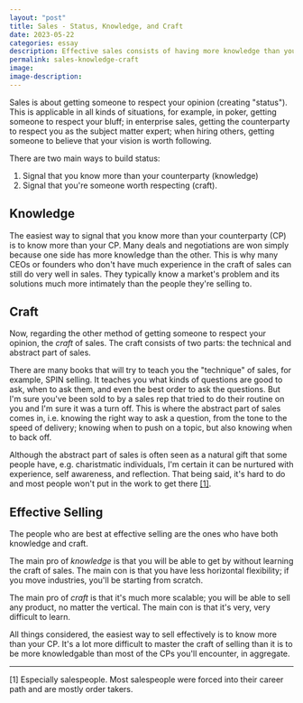 ```yaml
---
layout: "post"
title: Sales - Status, Knowledge, and Craft
date: 2023-05-22
categories: essay
description: Effective sales consists of having more knowledge than your counterparty and/or the ability to persuade via techniques.
permalink: sales-knowledge-craft
image:
image-description:
---
```

Sales is about getting someone to respect your opinion (creating "status"). This is applicable in all kinds of situations, for example, in poker, getting someone to respect your bluff; in enterprise sales, getting the counterparty to respect you as the subject matter expert; when hiring others, getting someone to believe that your vision is worth following.

There are two main ways to build status:

1. Signal that you know more than your counterparty (knowledge)
2. Signal that you're someone worth respecting (craft).

##  Knowledge

The easiest way to signal that you know more than your counterparty (CP) is to know more than your CP. Many deals and negotiations are won simply because one side has more knowledge than the other. This is why many CEOs or founders who don't have much experience in the craft of sales can still do very well in sales. They typically know a market's problem and its solutions much more intimately than the people they're selling to.

## Craft

Now, regarding the other method of getting someone to respect your opinion, the *craft* of sales. The craft consists of two parts: the technical and abstract part of sales.

There are many books that will try to teach you the "technique" of sales, for example, SPIN selling. It teaches you what kinds of questions are good to ask, when to ask them, and even the best order to ask the questions. But I'm sure you've been sold to by a sales rep that tried to do their routine on you and I'm sure it was a turn off. This is where the abstract part of sales comes in, i.e. knowing the right way to ask a question, from the tone to the speed of delivery; knowing when to push on a topic, but also knowing when to back off.

Although the abstract part of sales is often seen as a natural gift that some people have, e.g. charistmatic individuals, I'm certain it can be nurtured with experience, self awareness, and reflection. That being said, it's hard to do and most people won't put in the work to get there <a href="#note1">[1]</a>.

## Effective Selling

The people who are best at effective selling are the ones who have both knowledge and craft.

The main pro of *knowledge* is that you will be able to get by without learning the craft of sales. The main con is that you have less horizontal flexibility; if you move industries, you'll be starting from scratch.

The main pro of *craft* is that it's much more scalable; you will be able to sell any product, no matter the vertical. The main con is that it's very, very difficult to learn.

All things considered, the easiest way to sell effectively is to know more than your CP. It's a lot more difficult to master the craft of selling than it is to be more knowledgable than most of the CPs you'll encounter, in aggregate.

---
<span id="note1">[1] Especially salespeople. Most salespeople were forced into their career path and are mostly order takers.</span>